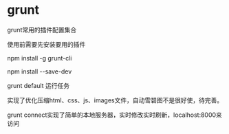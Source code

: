 # grunt
grunt常用的插件配置集合

使用前需要先安装要用的插件

npm install -g grunt-cli

npm install <module> --save-dev

grunt default   运行任务

实现了优化压缩html、css、js、images文件，自动雪碧图不是很好使，待完善。

grunt connect实现了简单的本地服务器，实时修改实时刷新，localhost:8000来访问
